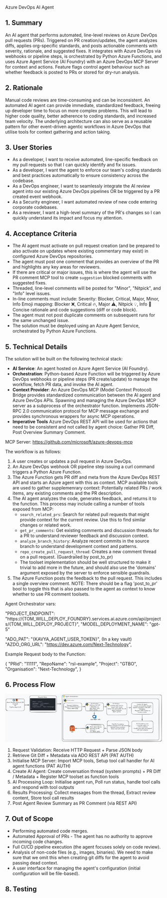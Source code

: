 Azure DevOps AI Agent

## 1. Summary

An AI agent that performs automated, line-level reviews on Azure DevOps pull requests (PRs). Triggered on PR creation/updates, the agent analyzes diffs, applies org-specific standards, and posts actionable comments with severity, rationale, and suggested fixes. It integrates with Azure DevOps via webhooks or pipeline steps, is orchestrated by Python Azure Functions, and uses Azure Agent Service (AI Foundry) with an Azure DevOps MCP Server for context and actions. Feature flags control agent behaviour such as whether feedback is posted to PRs or stored for dry-run analysis.

## 2. Rationale

Manual code reviews are time-consuming and can be inconsistent. An automated AI agent can provide immediate, standardized feedback, freeing up developer time to focus on more complex problems. This will lead to higher code quality, better adherence to coding standards, and increased team velocity. The underlying architecture can also serve as a reusable pattern for other event-driven agentic workflows in Azure DevOps that utilise tools for context gathering and action taking.

## 3. User Stories

- As a developer, I want to receive automated, line-specific feedback on my pull requests so that I can quickly identify and fix issues.
- As a developer, I want the agent to enforce our team's coding standards and best practices automatically to ensure consistency across the codebase.
- As a DevOps engineer, I want to seamlessly integrate the AI review agent into our existing Azure DevOps pipelines OR be triggered by a PR created event webhook.
- As a Security engineer, I want automated review of new code entering corporate codebases.
- As a reviewer, I want a high-level summary of the PR's changes so I can quickly understand its impact and focus my attention.

## 4. Acceptance Criteria

- The AI agent must activate on pull request creation (and be prepared to also activate on updates where existing commentary may exist) in configured Azure DevOps repositories.
- The agent must post one comment that provides an overview of the PR and highlights any key areas for reviewers.
- If there are critical or major issues, this is where the agent will use the PR comment MCP tool to create `suggestion` blocked comments with suggested fixes.
- Threaded, line-level comments will be posted for "Minor", "Nitpick", and "Info" level issues.
- In-line comments must include:
    Severity: Blocker, Critical, Major, Minor, Info
    Emoji mapping: Blocker ❌, Critical 🔥, Major ⚠️, Nitpick 💡, Info 📝
    Concise rationale and code suggestions (diff or code block).
- The agent must not post duplicate comments on subsequent runs for the same unchanged issue.
- The solution must be deployed using an Azure Agent Service, orchestrated by Python Azure Functions.

## 5. Technical Details

The solution will be built on the following technical stack:
- **AI Service**: An agent hosted on Azure Agent Service (AI Foundry).
- **Orchestration**: Python-based Azure Function will be triggered by Azure DevOps webhooks or pipeline steps (PR create/update) to manage the workflow, fetch PR data, and invoke the AI agent.
- **Context Provider**: An Azure DevOps MCP (Model Context Protocol) Bridge provides standardized communication between the AI agent and Azure DevOps APIs. Spawning and managing the Azure DevOps MCP server as a subprocess of the orchestrator function. Implements JSON-RPC 2.0 communication protocol for MCP message exchange and provides synchronous wrappers for async MCP operations.
- **Imperative Tools** Azure DevOps REST API will be used for actions that need to be consistent and not called by agent choice: Gather PR Diff, Post Overview Summary Comment.

MCP Server:
https://github.com/microsoft/azure-devops-mcp

The workflow is as follows:
1. A user creates or updates a pull request in Azure DevOps.
2. An Azure DevOps webhook OR pipeline step issuing a curl command triggers a Python Azure Function.
3. The Azure Function gets PR diff and meta from the Azure DevOps REST API and starts an Azure agent with this as context. MCP available tools are used to gather supplemenrary context: Potentially related PRs / work items, any existing comments and the PR description.
4. The AI agent analyzes the code, generates feedback, and returns it to the function. This process may include calling a number of tools exposed from MCP:
    - `search_related_prs`: Search for related pull requests that might provide context for the current review. Use this to find similar changes or related work.
    - `get_pr_comments`: Get existing comments and discussion threads for a PR to understand reviewer feedback and discussion context.
    - `analyze_branch_history`: Analyze recent commits in the source branch to understand development context and patterns.
    - `repo_create_pull_request_thread`: Creates a new comment thread on a pull request. (Guardrailed by post_to_pr)
    - The toolset implementation should be well structured to make it trivial to add more in the future, and should also use the 'domains' argument exposed by the server to enforce sensible guardrails.
5. The Azure Function posts the feedback to the pull request. This includes a single overview comment. NOTE: There should be a flag 'post_to_pr' bool to toggle this that is also passed to the agent as context to know whether to use PR comment toolsets.

Agent Orchestrator vars:

"PROJECT_ENDPOINT": "https://{TOM_WILL_DEPLOY_FOUNDRY}.services.ai.azure.com/api/projects/{TOM_WILL_DEPLOY_PROJECT}",
"MODEL_DEPLOYMENT_NAME": "gpt-5"

"ADO_PAT": "{KAVYA_AGENT_USER_TOKEN}", (In a key vault)
"AZDO_ORG_URL": "https://dev.azure.com/Next-Technology",

Example Request body to the Function:

{
  "PRid": "11111",
  "RepoName": "rsl-example",
  "Project": "GTBO",
  "Organisation": "Next-Technology",
}

## 6. Process Flow

![diagram](./whisk_takers_flow_diagram.png)

1. Request Validation: Receive HTTP Request + Parse JSON body
2. Retrieve Git Diff + Metadata via ADO REST API (PAT AUTH)
3. Initialise MCP Server: Import MCP tools, Setup tool call handler for AI agent functions (PAT AUTH)
4. Create AI Agent: Create conversation thread (system prompts) + PR Diff / Metadata + Register MCP toolset as function tools
5. AI Processing Loop: Initialise agent run, Poll run status, handle tool calls and respond with tool outputs
6. Results Processing: Collect messages from the thread, Extract review content, Store tool call results
7. Post Agent Review Summary as PR Comment (via REST API)

## 7. Out of Scope

- Performing automated code merges.
- Automated Approval of PRs - The agent has no authority to approve incoming code changes.
- Full CI/CD pipeline execution (the agent focuses solely on code review).
- Analysis of non-code files (e.g., images, binaries). We need to make sure that we omit this when creating git diffs for the agent to avoid passing dead context.
- A user interface for managing the agent's configuration (initial configuration will be file-based).

## 8. Testing

